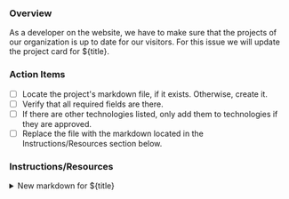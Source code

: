 ### Overview

As a developer on the website, we have to make sure that the projects of our organization is up to date for our visitors. For this issue we will update the project card for ${title}.

### Action Items

- [ ] Locate the project's markdown file, if it exists. Otherwise, create it.
- [ ] Verify that all required fields are there.
- [ ] If there are other technologies listed, only add them to technologies if they are approved.
- [ ] Replace the file with the markdown located in the Instructions/Resources section below.

### Instructions/Resources

<details>
<summary>New markdown for ${title}</summary>
<br>
<pre>
${body}
</pre>
<br>
</details>